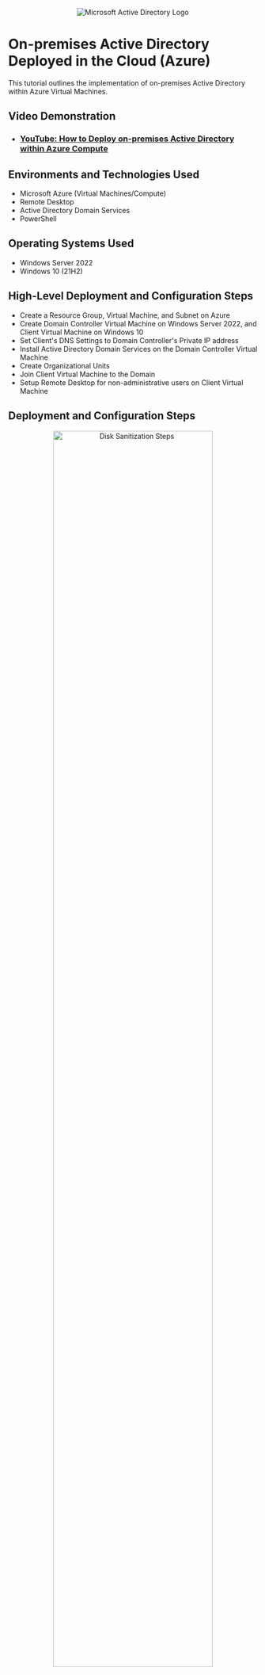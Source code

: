 <p align="center">
<img src="https://i.imgur.com/pU5A58S.png" alt="Microsoft Active Directory Logo"/>
</p>

<h1>On-premises Active Directory Deployed in the Cloud (Azure)</h1>
This tutorial outlines the implementation of on-premises Active Directory within Azure Virtual Machines.<br />


<h2>Video Demonstration</h2>

- ### [YouTube: How to Deploy on-premises Active Directory within Azure Compute](https://www.youtube.com)

<h2>Environments and Technologies Used</h2>

- Microsoft Azure (Virtual Machines/Compute)
- Remote Desktop
- Active Directory Domain Services
- PowerShell

<h2>Operating Systems Used </h2>

- Windows Server 2022
- Windows 10 (21H2)

<h2>High-Level Deployment and Configuration Steps</h2>

- Create a Resource Group, Virtual Machine, and Subnet on Azure
- Create Domain Controller Virtual Machine on Windows Server 2022, and Client Virtual Machine on Windows 10
- Set Client's DNS Settings to Domain Controller's Private IP address
- Install Active Directory Domain Services on the Domain Controller Virtual Machine
- Create Organizational Units
- Join Client Virtual Machine to the Domain
- Setup Remote Desktop for non-administrative users on Client Virtual Machine

<h2>Deployment and Configuration Steps</h2>

<p align="center">
<img src="https://imgur.com/hqctIk6.png" height="80%" width="80%" alt="Disk Sanitization Steps"/>
</p>
<p>
First, create a resouce group. Name this what ever you like.
</p>
<p align="center">
<img src="https://imgur.com/aQleFIa.png" height="80%" width="80%" alt="Disk Sanitization Steps"/>
</p>
<p>
Next, you're going to need to make two virtual machines: one with the image Windows Server 2022 and the other will be Windows 10
</p>
<p align="center">
<img src="https://imgur.com/BcQ079S.png" height="80%" width="80%" alt="Disk Sanitization Steps"/>
</p>
<p>
From here, you will have automatically created the subnet by default. Do not change these settings
</p>
<p align="center">
<img src="https://imgur.com/KH1A5iS.png" height="80%" width="80%" alt="Disk Sanitization Steps"/>
</p>
<p>
In order to log into the virtual machines, you will need to create a basic username and password. These credentials will be essential when configuring administrative users
</p>
<p align="center">
<img src="https://imgur.com/Rj6qMyj.png" height="80%" width="80%" alt="Disk Sanitization Steps"/>
</p>
<p>
After creating the virtual machines, navigate to the Windows Server 2022 (named dc-1 for me) VM's settings to change the IP settings
</p>
<p align="center">
<img src="https://imgur.com/rvh6Tqk.png" height="80%" width="80%" alt="Disk Sanitization Steps"/>
</p>
<p>
The Windows Server 2022 VM, or dc-1 VM (domain controller virtual machine), will need to be set to static so the other VM can connect to it
</p>
<p align="center">
<img src="https://imgur.com/DPvV7rx.png" height="80%" width="80%" alt="Disk Sanitization Steps"/>
</p>
<p>
Once the dc-1's settings are configured, go to the Windows 10 VM settings (client-1 for me)
</p>
<p align="center">
<img src="https://imgur.com/78e0jnc.png" height="80%" width="80%" alt="Disk Sanitization Steps"/>
</p>
<p>
On the DNS servers tab, change the value to the same IP address as the static IP of the dc-1 VM
</p>
<br />

<p align="center">
<img src="https://imgur.com/sDaj3tY.png" height="80%" width="80%" alt="Disk Sanitization Steps"/>
</p>
<p>
Log into the dc-1 VM, click the start menu, then open Server Manager
</p>
<p align="center">
<img src="https://imgur.com/oCV6cXS.png" height="80%" width="80%" alt="Disk Sanitization Steps"/>
</p>
<p>
On the page that opens, click 'Add roles and features'
</p>
<p align="center">
<img src="https://imgur.com/SSQmG9K.png" height="80%" width="80%" alt="Disk Sanitization Steps"/>
</p>
<p>
Click next on the prompted window until you reach the 'Server Roles' tab, and select 'Active Directory Domain Services.'
</p>
<p align="center">
<img src="https://imgur.com/vlnwhRN.png" height="80%" width="80%" alt="Disk Sanitization Steps"/>
</p>
<p>
Finalize that window, then click the flag in the top right corner. Select 'Promote this server to a domain controller.'
</p>
<p align="center">
<img src="https://imgur.com/D4uEHkF.png" height="80%" width="80%" alt="Disk Sanitization Steps"/>
</p>
<p>
On this window, click 'Add a new forest,' then create your root domain name. I used 'mydomain.com'
</p>
<p align="center">
<img src="https://imgur.com/0kBerQg.png" height="80%" width="80%" alt="Disk Sanitization Steps"/>
</p>
<p>
On the next tab, the password here is not important so set this to anything. This password is rarely used, so you could make it something simple like 'password'
</p>
<p align="center">
<img src="https://imgur.com/KI8v1l9.png" height="80%" width="80%" alt="Disk Sanitization Steps"/>
</p>
<p>
Finalize the configuration wizard, then navigate to the Start menu. Under 'Windows Administrative Tools,' select 'Active Directory Users and Computers.'
</p>
<p align="center">
<img src="https://imgur.com/yyLXJdH.png" height="80%" width="80%" alt="Disk Sanitization Steps"/>
</p>
<p>
On this window, right-click your root domain name (for me, it is mydomain.com), select 'New,' and click 'Organizational Unit.' This is where you will create a folder to categorize administrators and employees. I like to begin the name with an underscore so these folders are not confused with the other folders, and they are at the top of the page.
</p>
<br />

<p align="center">
<img src="https://imgur.com/I1nsB1A.png" height="80%" width="80%" alt="Disk Sanitization Steps"/>
</p>
<p>
With your 'Admins' folder selected, right click and navigate to 'New', then create a user admin. You can configure the privileges on the window that opens. You can set tge password to anything but for practicality, you can set the password to the same password as the Windows Server VM's password. I create a basic user under the name 'Jane Doe' just for demonstration.
</p>
<p align="center">
<img src="https://imgur.com/dge8kut.png" height="80%" width="80%" alt="Disk Sanitization Steps"/>
</p>
<p>
Once the user admin is created, right click on the user and select 'Properties'
</p>
<p align="center">
<img src="https://imgur.com/VZLdxMa.png" height="80%" width="80%" alt="Disk Sanitization Steps"/>
</p>
<p>
On the 'Member of' tab of the window that opens, select 'Add.'
</p>
<p align="center">
<img src="https://imgur.com/qF7fnDZ.png" height="80%" width="80%" alt="Disk Sanitization Steps"/>
</p>
<p>
Type in 'domain admins,' click 'Check Names,' then click 'OK.'
</p>
<p align="center">
<img src="https://imgur.com/k7iBjrW.png" height="80%" width="80%" alt="Disk Sanitization Steps"/>
</p>
<p>
After this, log into the Windows 10 VM. Open the settings menu by navigating to the start menu, then either typing in Settings or check to see if it is already listed in one of the quick links. Open the 'About' tab, then click 'Rename this PC (advanced).' 
</p>
<p align="center">
<img src="https://imgur.com/ATVxDix.png" height="80%" width="80%" alt="Disk Sanitization Steps"/>
</p>
<p>
On the window that is prompted, click 'Change.' Change the 'Member of' settings to the root domain name made earlier (for me, it is 'mydomain.com'). 
</p>
<p align="center">
<img src="https://imgur.com/ykofkWZ.png" height="80%" width="80%" alt="Disk Sanitization Steps"/>
</p>
<p>
Following this, you will be prompted to confirm the changes. Use the user admin log in made earlier (for me, I used Jane Doe).
</p>
<p align="center">
<img src="https://imgur.com/jJnSBMB.png" height="80%" width="80%" alt="Disk Sanitization Steps"/>
</p>
<p>
Active Directory is now configured! You can log into the server using the user admin settings. As well, you can create employees to log into the client.
</p>
<br />

